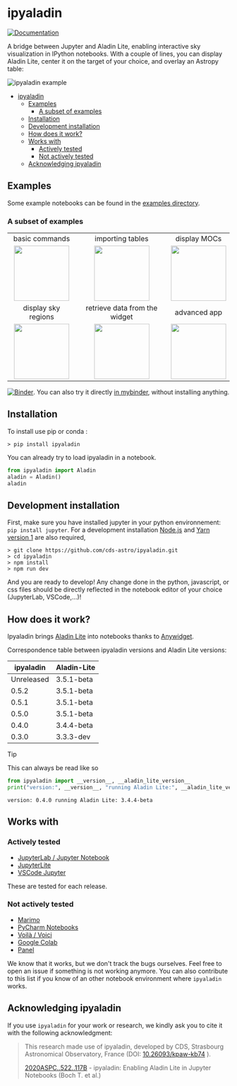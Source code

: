 # ipyaladin

[![Documentation](https://img.shields.io/badge/Documentation-gray?style=flat&link=https://cds-astro.github.io/ipyaladin/)](https://cds-astro.github.io/ipyaladin/)

A bridge between Jupyter and Aladin Lite, enabling interactive sky visualization in IPython notebooks.
With a couple of lines, you can display Aladin Lite, center it on the target of your choice, and overlay an Astropy table:

![ipyaladin example](assets/ipyaladin-screencast.gif)

- [ipyaladin](#ipyaladin)
  - [Examples](#examples)
    - [A subset of examples](#a-subset-of-examples)
  - [Installation](#installation)
  - [Development installation](#development-installation)
  - [How does it work?](#how-does-it-work)
  - [Works with](#works-with)
    - [Actively tested](#actively-tested)
    - [Not actively tested](#not-actively-tested)
  - [Acknowledging ipyaladin](#acknowledging-ipyaladin)

## Examples

Some example notebooks can be found in the [examples directory](examples).

### A subset of examples

<!-- Examples -->
<table><tbody>
<tr>
  <td align="center">basic commands</td>
  <td align="center">importing tables</td>
  <td align="center">display MOCs</td></tr><tr>
    <td align="center"><a href="https://cds-astro.github.io/ipyaladin/_collections/notebooks/02_Base_Commands.html">
      <img height="125" src="https://cds-astro.github.io/ipyaladin/_static/notebooks_thumbnails/02.png"></img></a></td>
    <td align="center"><a href="https://cds-astro.github.io/ipyaladin/_collections/notebooks/04_Importing_Tables.html">
      <img height="125" src="https://cds-astro.github.io/ipyaladin/_static/notebooks_thumbnails/04.png"></img></a></td>
    <td align="center"><a href="https://cds-astro.github.io/ipyaladin/_collections/notebooks/05_Display_a_MOC.html">
      <img height="125" src="https://cds-astro.github.io/ipyaladin/_static/notebooks_thumbnails/05.png"></img></a></td></tr><tr>
  <td align="center">display sky regions</td>
  <td align="center">retrieve data from the widget</td>
  <td align="center">advanced app</td></tr><tr>
    <td align="center"><a href="https://cds-astro.github.io/ipyaladin/_collections/notebooks/09_Displaying_Shapes.html">
      <img height="125" src="https://cds-astro.github.io/ipyaladin/_static/notebooks_thumbnails/09.png"></img></a></td>
    <td align="center"><a href="https://cds-astro.github.io/ipyaladin/_collections/notebooks/11_Extracting_information_from_the_view.html">
      <img height="125" src="https://cds-astro.github.io/ipyaladin/_static/notebooks_thumbnails/11.png"></img></a></td>
    <td align="center"><a href="https://cds-astro.github.io/ipyaladin/_collections/notebooks/10_Advanced-GUI.html">
      <img height="125" src="https://cds-astro.github.io/ipyaladin/_static/notebooks_thumbnails/10.png"></img></a></td></tr>
</tbody></table>
<!-- Examples -->

[![Binder](https://mybinder.org/badge_logo.svg)](https://mybinder.org/v2/gh/cds-astro/ipyaladin/master). You can also try it directly [in mybinder](https://mybinder.org/v2/gh/cds-astro/ipyaladin/master), without installing anything.

## Installation

To install use pip or conda :

```shell
> pip install ipyaladin
```

You can already try to load ipyaladin in a notebook.

```python
from ipyaladin import Aladin
aladin = Aladin()
aladin
```

## Development installation

First, make sure you have installed jupyter in your python environnement: `pip install jupyter`.
For a development installation [Node.js](https://nodejs.org) and [Yarn version 1](https://classic.yarnpkg.com/) are also required,

```shell
> git clone https://github.com/cds-astro/ipyaladin.git
> cd ipyaladin
> npm install
> npm run dev
```

And you are ready to develop! Any change done in the python, javascript, or css files should
be directly reflected in the notebook editor of your choice (JupyterLab, VSCode,...)!

## How does it work?

Ipyaladin brings [Aladin Lite](https://github.com/cds-astro/aladin-lite) into notebooks thanks to
[Anywidget](https://anywidget.dev/).

Correspondence table between ipyaladin versions and Aladin Lite versions:

| ipyaladin  | Aladin-Lite |
| ---------- | ----------- |
| Unreleased | 3.5.1-beta  |
| 0.5.2      | 3.5.1-beta  |
| 0.5.1      | 3.5.1-beta  |
| 0.5.0      | 3.5.1-beta  |
| 0.4.0      | 3.4.4-beta  |
| 0.3.0      | 3.3.3-dev   |

> [!TIP]
> This can always be read like so
>
> ```python
> from ipyaladin import __version__, __aladin_lite_version__
> print("version:", __version__, "running Aladin Lite:", __aladin_lite_version__)
> ```
>
> ```
> version: 0.4.0 running Aladin Lite: 3.4.4-beta
> ```

## Works with

### Actively tested

- [JupyterLab / Jupyter Notebook](https://jupyter.org/)
- [JupyterLite](https://jupyterlite.readthedocs.io/en/stable/)
- [VSCode Jupyter](https://github.com/microsoft/vscode-jupyter)

These are tested for each release.

### Not actively tested

- [Marimo](https://marimo.io/)
- [PyCharm Notebooks](https://www.jetbrains.com/help/pycharm/jupyter-notebook-support.html)
- [Voilà / Voici](https://github.com/voila-dashboards)
- [Google Colab](https://colab.research.google.com/)
- [Panel](https://panel.holoviz.org/)

We know that it works, but we don't track the bugs ourselves. Feel free to open an issue if something is not working anymore. You can also contribute to this list if you know of an other notebook environment where `ipyaladin` works.

## Acknowledging ipyaladin

If you use `ipyaladin` for your work or research, we kindly ask you to cite it with the following acknowledgment:

> This research made use of ipyaladin, developed by CDS, Strasbourg Astronomical Observatory, France (DOI: [10.26093/kpaw-kb74](https://doi.org/10.26093/kpaw-kb74) ).
>
> [2020ASPC..522..117B](https://ui.adsabs.harvard.edu/abs/2020ASPC..522..117B) - ipyaladin: Enabling Aladin Lite in Jupyter Notebooks (Boch T. et al.)
